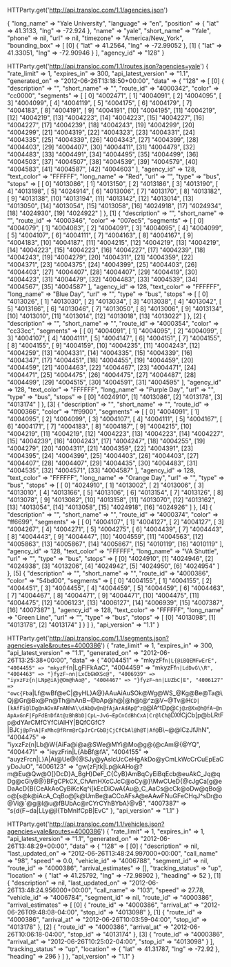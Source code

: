 
HTTParty.get('http://api.transloc.com/1.1/agencies.json')

{
  "long_name" => "Yale University",
  "language" => "en",
  "position" => {
  "lat" => 41.3133,
  "lng" => -72.924
  },
          "name" => "yale",
    "short_name" => "Yale",
         "phone" => nil,
           "url" => nil,
      "timezone" => "America/New_York",
  "bounding_box" => [
      [0] {
          "lat" => 41.2564,
          "lng" => -72.99052
      },
      [1] {
          "lat" => 41.33051,
          "lng" => -72.90946
      }
  ],
  "agency_id" => "128"
}

HTTParty.get('http://api.transloc.com/1.1/routes.json?agencies=yale')
{
            "rate_limit" => 1,
            "expires_in" => 300,
    "api_latest_version" => "1.1",
          "generated_on" => "2012-06-26T13:18:50+00:00",
                  "data" => {
        "128" => [
            [0] {
                "description" => "",
                 "short_name" => "",
                   "route_id" => "4000342",
                      "color" => "cc0000",
                   "segments" => [
                    [ 0] "4002471",
                    [ 1] "4004091",
                    [ 2] "4004095",
                    [ 3] "4004099",
                    [ 4] "4004119",
                    [ 5] "4004175",
                    [ 6] "4004179",
                    [ 7] "4004183",
                    [ 8] "4004191",
                    [ 9] "4004191",
                    [10] "4004195",
                    [11] "4004219",
                    [12] "4004219",
                    [13] "4004223",
                    [14] "4004223",
                    [15] "4004227",
                    [16] "4004227",
                    [17] "4004239",
                    [18] "4004243",
                    [19] "4004299",
                    [20] "4004299",
                    [21] "4004319",
                    [22] "4004323",
                    [23] "4004331",
                    [24] "4004335",
                    [25] "4004339",
                    [26] "4004343",
                    [27] "4004399",
                    [28] "4004403",
                    [29] "4004407",
                    [30] "4004411",
                    [31] "4004479",
                    [32] "4004483",
                    [33] "4004491",
                    [34] "4004495",
                    [35] "4004499",
                    [36] "4004503",
                    [37] "4004507",
                    [38] "4004539",
                    [39] "4004579",
                    [40] "4004583",
                    [41] "4004587",
                    [42] "4004603"
                ],
                  "agency_id" => 128,
                 "text_color" => "FFFFFF",
                  "long_name" => "Red",
                        "url" => "",
                       "type" => "bus",
                      "stops" => [
                    [ 0] "4013086",
                    [ 1] "4013150",
                    [ 2] "4013186",
                    [ 3] "4013190",
                    [ 4] "4013198",
                    [ 5] "4024914",
                    [ 6] "4013006",
                    [ 7] "4013170",
                    [ 8] "4013182",
                    [ 9] "4013138",
                    [10] "4013194",
                    [11] "4013142",
                    [12] "4013014",
                    [13] "4013050",
                    [14] "4013054",
                    [15] "4013058",
                    [16] "4024918",
                    [17] "4024934",
                    [18] "4024930",
                    [19] "4024922"
                ]
            },
            [1] {
                "description" => "",
                 "short_name" => "",
                   "route_id" => "4000346",
                      "color" => "007ec5",
                   "segments" => [
                    [ 0] "4004079",
                    [ 1] "4004083",
                    [ 2] "4004091",
                    [ 3] "4004095",
                    [ 4] "4004099",
                    [ 5] "4004107",
                    [ 6] "4004111",
                    [ 7] "4004163",
                    [ 8] "4004167",
                    [ 9] "4004183",
                    [10] "4004187",
                    [11] "4004215",
                    [12] "4004219",
                    [13] "4004219",
                    [14] "4004223",
                    [15] "4004223",
                    [16] "4004227",
                    [17] "4004239",
                    [18] "4004243",
                    [19] "4004279",
                    [20] "4004311",
                    [21] "4004359",
                    [22] "4004371",
                    [23] "4004375",
                    [24] "4004399",
                    [25] "4004403",
                    [26] "4004403",
                    [27] "4004407",
                    [28] "4004407",
                    [29] "4004419",
                    [30] "4004423",
                    [31] "4004479",
                    [32] "4004483",
                    [33] "4004539",
                    [34] "4004567",
                    [35] "4004587"
                ],
                  "agency_id" => 128,
                 "text_color" => "FFFFFF",
                  "long_name" => "Blue Day",
                        "url" => "",
                       "type" => "bus",
                      "stops" => [
                    [ 0] "4013026",
                    [ 1] "4013030",
                    [ 2] "4013034",
                    [ 3] "4013038",
                    [ 4] "4013042",
                    [ 5] "4013166",
                    [ 6] "4013046",
                    [ 7] "4013050",
                    [ 8] "4013006",
                    [ 9] "4013134",
                    [10] "4013010",
                    [11] "4013014",
                    [12] "4013018",
                    [13] "4013022"
                ]
            },
            [2] {
                "description" => "",
                 "short_name" => "",
                   "route_id" => "4000354",
                      "color" => "cc33cc",
                   "segments" => [
                    [ 0] "4004091",
                    [ 1] "4004095",
                    [ 2] "4004099",
                    [ 3] "4004107",
                    [ 4] "4004111",
                    [ 5] "4004147",
                    [ 6] "4004151",
                    [ 7] "4004155",
                    [ 8] "4004155",
                    [ 9] "4004159",
                    [10] "4004235",
                    [11] "4004243",
                    [12] "4004259",
                    [13] "4004331",
                    [14] "4004335",
                    [15] "4004339",
                    [16] "4004347",
                    [17] "4004451",
                    [18] "4004455",
                    [19] "4004459",
                    [20] "4004459",
                    [21] "4004463",
                    [22] "4004467",
                    [23] "4004471",
                    [24] "4004471",
                    [25] "4004475",
                    [26] "4004475",
                    [27] "4004487",
                    [28] "4004499",
                    [29] "4004515",
                    [30] "4004591",
                    [31] "4004595"
                ],
                  "agency_id" => 128,
                 "text_color" => "FFFFFF",
                  "long_name" => "Purple Day",
                        "url" => "",
                       "type" => "bus",
                      "stops" => [
                    [0] "4024910",
                    [1] "4013086",
                    [2] "4013178",
                    [3] "4013174"
                ]
            },
            [3] {
                "description" => "",
                 "short_name" => "",
                   "route_id" => "4000366",
                      "color" => "ff9900",
                   "segments" => [
                    [ 0] "4004091",
                    [ 1] "4004095",
                    [ 2] "4004099",
                    [ 3] "4004107",
                    [ 4] "4004111",
                    [ 5] "4004167",
                    [ 6] "4004171",
                    [ 7] "4004183",
                    [ 8] "4004187",
                    [ 9] "4004215",
                    [10] "4004219",
                    [11] "4004219",
                    [12] "4004223",
                    [13] "4004223",
                    [14] "4004227",
                    [15] "4004239",
                    [16] "4004243",
                    [17] "4004247",
                    [18] "4004255",
                    [19] "4004279",
                    [20] "4004311",
                    [21] "4004359",
                    [22] "4004391",
                    [23] "4004395",
                    [24] "4004399",
                    [25] "4004403",
                    [26] "4004403",
                    [27] "4004407",
                    [28] "4004407",
                    [29] "4004435",
                    [30] "4004483",
                    [31] "4004535",
                    [32] "4004571",
                    [33] "4004587"
                ],
                  "agency_id" => 128,
                 "text_color" => "FFFFFF",
                  "long_name" => "Orange Day",
                        "url" => "",
                       "type" => "bus",
                      "stops" => [
                    [ 0] "4024910",
                    [ 1] "4013002",
                    [ 2] "4013006",
                    [ 3] "4013010",
                    [ 4] "4013166",
                    [ 5] "4013106",
                    [ 6] "4013154",
                    [ 7] "4013126",
                    [ 8] "4013078",
                    [ 9] "4013082",
                    [10] "4013158",
                    [11] "4013070",
                    [12] "4013162",
                    [13] "4013054",
                    [14] "4013058",
                    [15] "4024918",
                    [16] "4024926"
                ]
            },
            [4] {
                "description" => "",
                 "short_name" => "",
                   "route_id" => "4000374",
                      "color" => "ff6699",
                   "segments" => [
                    [ 0] "4004107",
                    [ 1] "4004127",
                    [ 2] "4004127",
                    [ 3] "4004267",
                    [ 4] "4004271",
                    [ 5] "4004275",
                    [ 6] "4004439",
                    [ 7] "4004443",
                    [ 8] "4004443",
                    [ 9] "4004447",
                    [10] "4004559",
                    [11] "4004563",
                    [12] "4005863",
                    [13] "4005867",
                    [14] "4005867",
                    [15] "4010119",
                    [16] "4010119"
                ],
                  "agency_id" => 128,
                 "text_color" => "FFFFFF",
                  "long_name" => "VA Shuttle",
                        "url" => "",
                       "type" => "bus",
                      "stops" => [
                    [0] "4024910",
                    [1] "4024946",
                    [2] "4024938",
                    [3] "4013206",
                    [4] "4024942",
                    [5] "4024950",
                    [6] "4024954"
                ]
            },
            [5] {
                "description" => "",
                 "short_name" => "",
                   "route_id" => "4000386",
                      "color" => "54bd00",
                   "segments" => [
                    [ 0] "4004155",
                    [ 1] "4004155",
                    [ 2] "4004451",
                    [ 3] "4004455",
                    [ 4] "4004459",
                    [ 5] "4004459",
                    [ 6] "4004463",
                    [ 7] "4004467",
                    [ 8] "4004471",
                    [ 9] "4004471",
                    [10] "4004475",
                    [11] "4004475",
                    [12] "4006123",
                    [13] "4006127",
                    [14] "4006939",
                    [15] "4007387",
                    [16] "4007387"
                ],
                  "agency_id" => 128,
                 "text_color" => "FFFFFF",
                  "long_name" => "Green Line",
                        "url" => "",
                       "type" => "bus",
                      "stops" => [
                    [0] "4013098",
                    [1] "4013178",
                    [2] "4013174"
                ]
            }
        ]
    },
           "api_version" => "1.1"
}

HTTParty.get('http://api.transloc.com/1.1/segments.json?agencies=yale&routes=4000386')
{
            "rate_limit" => 1,
            "expires_in" => 300,
    "api_latest_version" => "1.1",
          "generated_on" => "2012-06-26T13:25:38+00:00",
                  "data" => {
        "4004451" => "mkyzFf`n|L{@iBQEMFwErE",
        "4004455" => "mkyzFf`n|LgFlFkAaC",
        "4004459" => "mkyzFf`n|LdDvG\\R",
        "4004463" => "}fyzF~nn|LxCbGWXSc@",
        "4006939" => "iyxzFz{n|LNp@iAj@Om@hAo@",
        "4004467" => "}fyzF~nn|LUZbC|E",
        "4006127" => "owc{Fb`a|Lf@wBf@eC|@yHL}A@}AAuAiAuSOk@Wg@WS_@Kg@Be@Ta@\\Qj@Gr@Bx@Pn@Th@hAnB~@bAp@h@|@h@t@^z@V~@Tv@H`CD|[kAfFi@lDg@nAGvAFnANhA\\dAb@v@n@fAjArAdAp@^z@`@lA^tDp@`Cj@z@Xx@h@fA~@nApAxGnF|FpFdEnDfAt@zBhBbD|CpL~JvG~EpCnCdBhCxA|Cr@lCh@`DXfCjCb[p@bLRtFp@dYArCMfCYfCiAlHY|BQfCGfC?|BJ`Cj@pFnA|FxMhc@fRrm@rCpJrCrGbBjCjCfCbAl@h@T|Af@`B\\~@@lCzJfJhN",
        "4004475" => "iyxzFz{n|Lb@W{AiFa@i@a@SWe@MYi@Mo@g@{@cAm@{@YQ",
        "4004471" => "ieyzFrin|L{AbBf@fA",
        "4004155" => "auyzFrcn|L}A|Ai@Ue@{@SJy@yAsIcUcCeHgAkDo@yCmLkWcCrCuEpEaCyDoJuO",
        "4006123" => "gw{zFjtk|Lp@kAHo@?m@Eu@Qw@O[}DcD}A_BgH}DeF_C{CyB}AmBqCyEiBqEcb@euAkC_Jq@qDg@cGIyB@}BFgCPkCX_ChAmHXcCJcC@oCy@}\\MwCUeD{@cJgCa[g@eDaAcD{B{CeAkAoCyBiKcKq^i[kEcDiCwA{Au@_C_AaCs@cCk@oDw@qBo@o@[s@k@iAcA_CqBo@[k@UmBe@aCCoAFsA@eAAwFNuGFeCHqJ^sDr@o@Vi@`@g@l@u@fBUbAc@rCYrCYhBYbA}@vB",
        "4007387" => "s{d{F~da|LLy@jI{TbMnIfCpB|EvC"
    },
           "api_version" => "1.1"
}


HTTParty.get('http://api.transloc.com/1.1/vehicles.json?agencies=yale&routes=4000386') 
{
            "rate_limit" => 1,
            "expires_in" => 1,
    "api_latest_version" => "1.1",
          "generated_on" => "2012-06-26T13:48:29+00:00",
                  "data" => {
        "128" => [
            [0] {
                      "description" => nil,
                  "last_updated_on" => "2012-06-26T13:48:24.997000+00:00",
                        "call_name" => "98",
                            "speed" => 0.0,
                       "vehicle_id" => "4006788",
                       "segment_id" => nil,
                         "route_id" => "4000386",
                "arrival_estimates" => [],
                  "tracking_status" => "up",
                         "location" => {
                    "lat" => 41.25792,
                    "lng" => -72.98902
                },
                          "heading" => 52
            },
            [1] {
                      "description" => nil,
                  "last_updated_on" => "2012-06-26T13:48:24.956000+00:00",
                        "call_name" => "103",
                            "speed" => 27.78,
                       "vehicle_id" => "4006784",
                       "segment_id" => nil,
                         "route_id" => "4000386",
                "arrival_estimates" => [
                    [0] {
                          "route_id" => "4000386",
                        "arrival_at" => "2012-06-26T09:48:08-04:00",
                           "stop_id" => "4013098"
                    },
                    [1] {
                          "route_id" => "4000386",
                        "arrival_at" => "2012-06-26T10:03:59-04:00",
                           "stop_id" => "4013178"
                    },
                    [2] {
                          "route_id" => "4000386",
                        "arrival_at" => "2012-06-26T10:06:18-04:00",
                           "stop_id" => "4013174"
                    },
                    [3] {
                          "route_id" => "4000386",
                        "arrival_at" => "2012-06-26T10:25:02-04:00",
                           "stop_id" => "4013098"
                    }
                ],
                  "tracking_status" => "up",
                         "location" => {
                    "lat" => 41.31787,
                    "lng" => -72.92
                },
                          "heading" => 296
            }
        ]
    },
           "api_version" => "1.1"
}
